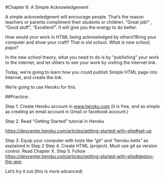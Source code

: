 #Chapter 6: A Simple Acknowledgement

A simple acknowledgment will encourage people. That’s the reason teachers or  parents compliment their students or children. “Great job!” , “Good stuff”, “Excellent!”.
It will give you the energy to do better.

How would your work in HTML being acknowledged by others?Bring your computer and show your craft? That is old school.
_What is new school, papa?_

In the new school theory, what you need to do is by “publishing” your work to the internet, and let others to see your work by visiting the internet link.

Today, we’re going to learn how you could publish Simple HTML page into Internet, and create the link.

We’re going to use Heroku for this.

##Practice:

Step 1. Create Heroku account in www.heroku.com (it is free, and as simple as creating an email account in Gmail or facebook account.)

Step 2. Read “Getting Started” tutorial in Heroku 

https://devcenter.heroku.com/articles/getting-started-with-php#set-up

Step 3. Equip your computer with tools like “git” and “heroku belts” as explained in Step 2
Step 4. Create HTML (project). Must use git as version control. Read Chapter X.
Step 5. Follow https://devcenter.heroku.com/articles/getting-started-with-php#deploy-the-app

Let’s try it out.(this is more advanced)
